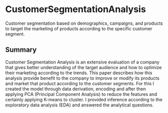 # CustomerSegmentationAnalysis
Customer segmentation based on demographics, campaigns, and products to target the marketing of products according to the specific customer segment.
## Summary
Customer Segmentation Analysis is an extensive evaluation of a company that gives better understanding of the target audience and how to optimize their marketing according to the trends. This paper describes how this analysis provide benefit to the company to improve or modify its products and market that product according to the customer segments. 
For this I created the model through data derivation, encoding and after then applying PCA (Principal Component Analysis) to reduce the features and certainly applying K-means to cluster. I provided inference according to the exploratory data analysis (EDA) and answered the analytical questions.
